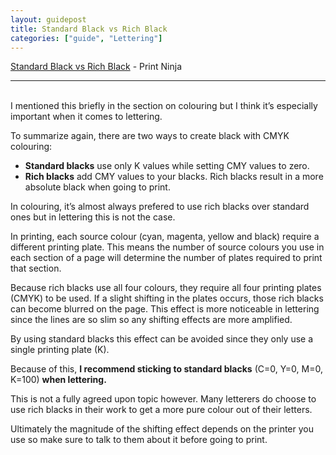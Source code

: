 ```yaml
---
layout: guidepost
title: Standard Black vs Rich Black
categories: ["guide", "Lettering"]
---
```


[Standard Black vs Rich Black](http://www.printninja.com/printing-resource-center/file-setup/offset-printing-guidelines/offset-color-requirements/standard-black-vs-rich-black) - Print Ninja

<hr><br>
I mentioned this briefly in the section on colouring but I think it’s especially important when it comes to lettering.

To summarize again, there are two ways to create black with CMYK colouring:

- **Standard blacks** use only K values while setting CMY values to zero.
- **Rich blacks** add CMY values to your blacks. Rich blacks result in a more absolute black when going to print.

In colouring, it’s almost always prefered to use rich blacks over standard ones but in lettering this is not the case.

In printing, each source colour (cyan, magenta, yellow and black) require a different printing plate. This means the number of source colours you use in each section of a page will determine the number of plates required to print that section.

Because rich blacks use all four colours, they require all four printing plates (CMYK) to be used. If a slight shifting in the plates occurs, those rich blacks can become blurred on the page. This effect is more noticeable in lettering since the lines are so slim so any shifting effects are more amplified.

By using standard blacks this effect can be avoided since they only use a single printing plate (K).

Because of this, **I recommend sticking to standard blacks** (C=0, Y=0, M=0, K=100) **when lettering.**

This is not a fully agreed upon topic however. Many letterers do choose to use rich blacks in their work to get a more pure colour out of their letters.

Ultimately the magnitude of the shifting effect depends on the printer you use so make sure to talk to them about it before going to print.